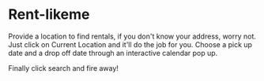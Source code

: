 # Rent-likeme
Provide a location to find rentals, if you don't know your address, worry not. Just click on Current Location and it'll do the job for you.
Choose a pick up date and a drop off date through an interactive calendar pop up.

Finally click search and fire away!
